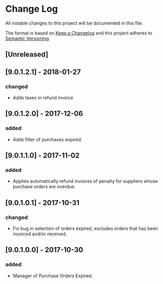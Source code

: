 # Change Log
All notable changes to this project will be documented in this file.

The format is based on [Keep a Changelog](http://keepachangelog.com/)
and this project adheres to [Semantic Versioning](http://semver.org/).

## [Unreleased]

## [9.0.1.2.1] - 2018-01-27
### changed
- Adds taxes in refund invoice

## [9.0.1.2.0] - 2017-12-06
### added
- Adds filter of purchases expired.

## [9.0.1.1.0] - 2017-11-02
### added
- Applies automatically refund invoices of penalty for suppliers whose purchase orders are overdue.

## [9.0.1.0.1] - 2017-10-31
### changed
- Fix bug in selection of orders expired, excludes orders that has been invoiced and/or received.

## [9.0.1.0.0] - 2017-10-30
### added
- Manager of Purchase Orders Expired.
